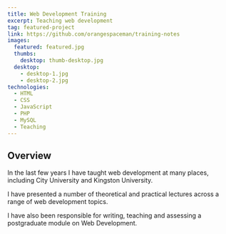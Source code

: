 ```yaml
---
title: Web Development Training
excerpt: Teaching web development
tag: featured-project
link: https://github.com/orangespaceman/training-notes
images:
  featured: featured.jpg
  thumbs:
    desktop: thumb-desktop.jpg
  desktop:
    - desktop-1.jpg
    - desktop-2.jpg
technologies:
  - HTML
  - CSS
  - JavaScript
  - PHP
  - MySQL
  - Teaching
---
```


## Overview

In the last few years I have taught web development at many places, including City University and Kingston University.

I have presented a number of theoretical and practical lectures across a range of web development topics.

I have also been responsible for writing, teaching and assessing a postgraduate module on Web Development.

